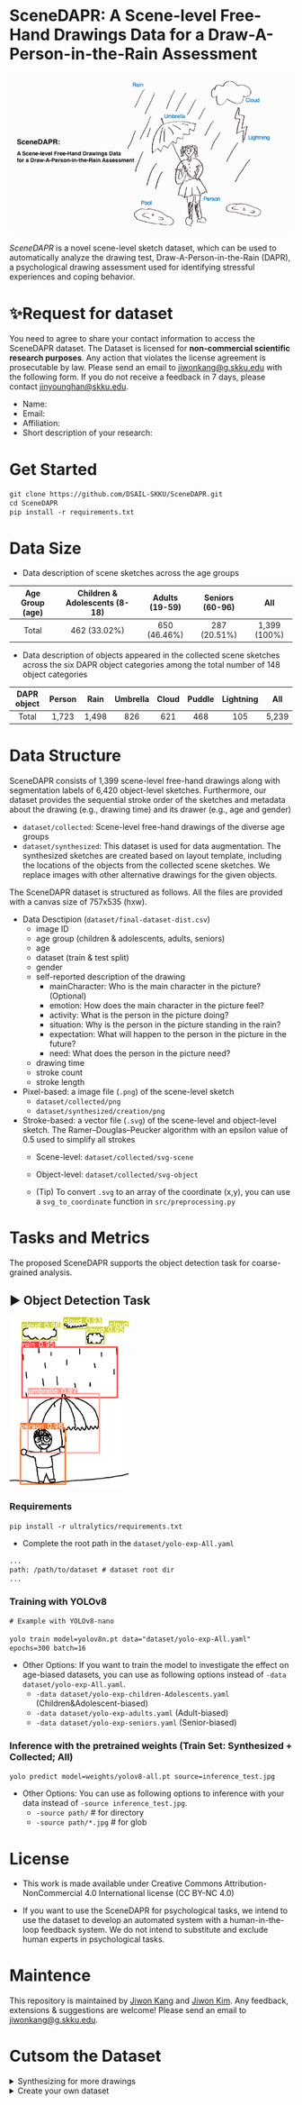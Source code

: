 # SceneDAPR: A Scene-level Free-Hand Drawings Data for a Draw-A-Person-in-the-Rain Assessment

![thumbnail image](thumbnail.png)

$SceneDAPR$ is a novel scene-level sketch dataset, which can be used to automatically analyze the drawing test, Draw-A-Person-in-the-Rain (DAPR), a psychological drawing assessment used for identifying stressful experiences and coping behavior.

# ✨Request for dataset

You need to agree to share your contact information to access the SceneDAPR dataset. 
The Dataset is licensed for **non-commercial scientific research purposes**. Any action that violates the license agreement is prosecutable by law.
Please send an email to jiwonkang@g.skku.edu with the following form. If you do not receive a feedback in 7 days, please contact jinyounghan@skku.edu.
- Name:
- Email:
- Affiliation:
- Short description of your research: 

# Get Started

```
git clone https://github.com/DSAIL-SKKU/SceneDAPR.git
cd SceneDAPR
pip install -r requirements.txt
```

# Data Size

- Data description of scene sketches across the age groups

| Age Group (age) | Children & Adolescents (8-18) | Adults (19-59) | Seniors (60-96) | All |
| :-------------: |  :-----------------: | :------------: | :-------------: | :-: |
|      Total      |       462 (33.02%)                    |      650 (46.46%)       |       287 (20.51%)        | 1,399 (100%) |

- Data description of objects appeared in the collected scene sketches across the six DAPR object categories among the total number of 148 object categories

| DAPR object | Person | Rain | Umbrella | Cloud | Puddle | Lightning |  All  |
| :----: | :----: | :--: | :------: | :--: | :-------: | :---: | :---: |
| Total  |  1,723   | 1,498  |    826  |    621     |  468 | 105 | 5,239 |

# Data Structure

SceneDAPR consists of 1,399 scene-level free-hand drawings along with segmentation labels of 6,420 object-level sketches. Furthermore, our dataset provides the sequential stroke order of the sketches and metadata about the drawing (e.g., drawing time) and its drawer (e.g., age and gender)

- `dataset/collected`: Scene-level free-hand drawings of the diverse age groups
- `dataset/synthesized`: This dataset is used for data augmentation. The synthesized sketches are created based on layout template, including the locations of the objects from the collected scene sketches. We replace images with other alternative drawings for the given objects.

The SceneDAPR dataset is structured as follows. All the files are provided with a canvas size of 757x535 (hxw).

- Data Desctipion (`dataset/final-dataset-dist.csv`)
  - image ID
  - age group	(children & adolescents, adults, seniors)
  - age
  - dataset (train & test split)
  - gender
  - self-reported description of the drawing
    - mainCharacter: Who is the main character in the picture? (Optional)
    - emotion: How does the main character in the picture feel?
    - activity: What is the person in the picture doing?
    - situation: Why is the person in the picture standing in the rain?
    - expectation: What will happen to the person in the picture in the future?
    - need: What does the person in the picture need?
  - drawing time
  - stroke count
  - stroke length
- Pixel-based: a image file (`.png`) of the scene-level sketch
  - `dataset/collected/png`
  - `dataset/synthesized/creation/png`
- Stroke-based: a vector file (`.svg`) of the scene-level and object-level sketch. The Ramer–Douglas–Peucker algorithm with an epsilon value of 0.5 used to simplify all strokes
  - Scene-level: `dataset/collected/svg-scene`
  - Object-level: `dataset/collected/svg-object`

  - (Tip) To convert `.svg` to an array of the coordinate (x,y), you can use a `svg_to_coordinate` function in `src/preprocessing.py`

# Tasks and Metrics

The proposed SceneDAPR supports the object detection task for coarse-grained analysis.

## ▶️ Object Detection Task

<img src="samples/2092.png" height="300" alt="object detection sample">

### Requirements

```
pip install -r ultralytics/requirements.txt
```

- Complete the root path in the `dataset/yolo-exp-All.yaml`

```
...
path: /path/to/dataset # dataset root dir
...
```

### Training with YOLOv8

```
# Example with YOLOv8-nano

yolo train model=yolov8n.pt data="dataset/yolo-exp-All.yaml" epochs=300 batch=16
```

- Other Options: If you want to train the model to investigate the effect on age-biased datasets, you can use as following options instead of `-data dataset/yolo-exp-All.yaml`.
    - `-data dataset/yolo-exp-children-Adolescents.yaml` (Children&Adolescent-biased)
    - `-data dataset/yolo-exp-adults.yaml` (Adult-biased)
    - `-data dataset/yolo-exp-seniors.yaml` (Senior-biased)

### Inference with the pretrained weights (Train Set: Synthesized + Collected; All)

```
yolo predict model=weights/yolov8-all.pt source=inference_test.jpg
```

- Other Options: You can use as following options to inference with your data instead of `-source inference_test.jpg`.
    - `-source path/` # for directory
    - `-source path/*.jpg` # for glob

# License

- This work is made available under Creative Commons Attribution-NonCommercial 4.0 International license (CC BY-NC 4.0)

- If you want to use the SceneDAPR for psychological tasks, we intend to use the dataset to develop an automated system with a human-in-the-loop feedback system. We do not intend to substitute and exclude human experts in psychological tasks.

# Maintence

This repository is maintained by [Jiwon Kang](https://github.com/ji1kang) and [Jiwon Kim](https://github.com/jiwon-km). Any feedback, extensions & suggestions are welcome! Please send an email to jiwonkang@g.skku.edu.

# Cutsom the Dataset

  <details><summary>Synthesizing for more drawings</summary>
  <p>

1. Download external datasets for the objects (rain, person, umbrella, lightning, pool, and cloud). The external drawings and their download links the SceneDAPR dataset used as follows:

- Person, Umbrella, Cloud: TU-Berlin in a `.png` format [[download](https://cybertron.cg.tu-berlin.de/eitz/projects/classifysketch/)]
- Rain, Umbrella, Puddle, Lightning, Cloud: QuickDraw! in a `.ndjson` format [[download](https://github.com/googlecreativelab/quickdraw-dataset)]

2. Complete the cofiguration of `dataset_paths` and `category_sample_paths` in `config.py`

```
dataset_paths = {
  "quickdraw": "/path/to/ndjson/",
  "tu-berlin": "/path/to/png/",
}

category_sample_paths = {
  "rain": [{
    "format": "ndjson", # Default: ndjson (Available format: png, jpg, and ndjson)
    "dataset": "quickdraw", # Default: quickdraw
    "path": # Default: dataset_paths["quickdraw"] + "rain.ndjson"
    }
  ],
  # ...Complete the configuration of other categories...
}
```

3. Run `scene_augmentator.py` for synthesizing more drawings based on the collected drawings. Then, you can obtain (i) the synthesized images (`.png`) and (ii) the corresponding COCO format file (`.json`)

```
python scene_augmentator.py -N 10 \
  --save_dir dataset/augmentation/png/ \
  --mask_info_dir dataset/230530-train_6_classes-1399.json \
  --save_info_dir dataset/augmentation/230530-train_6_classes-1399-aug.json \
  --png_save_dir dataset/augmentation/object_png/
```

4. (Optional) If you want to conduct experiments with a YOLO model, then run `coco2yolo.py` to convert the COCO format file for compatibility

```
python coco2yolo.py --img_folder dataset/png/ \
 --yolo_folder dataset/yolo/ \
 --coco_file dataset/230530-train_6_classes-1399.json \
 --split_file dataset/final-dataset-230530-dist-1399.csv
```

  </p>
  </details>

  <details><summary>Create your own dataset</summary>
  <p>

- This repository contains a web-based drawing collection system used in the paper

1. Run a client

```
cd collection_system/client
npm i # install dependencies
npm start # dev
```

2. Run a server

```
cd collection_system/server
prisma db push # init database
uvicorn main:app --reload
```

  </p>
  </details>
